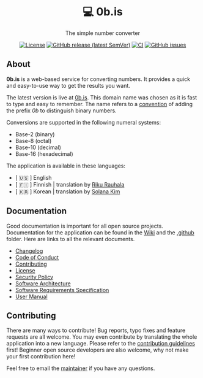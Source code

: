<h1 align="center">💻 0b.is</h1>

<div align="center">

The simple number converter

</div>

<div align="center">

[![License](https://img.shields.io/github/license/rikurauhala/0b.is?color=blue&style=for-the-badge)](https://github.com/rikurauhala/0b.is/blob/main/LICENSE.md)
[![GitHub release (latest SemVer)](https://img.shields.io/github/v/release/rikurauhala/0b.is?color=darkgreen&style=for-the-badge)](https://github.com/rikurauhala/0b.is/wiki/Changelog#version-123)
[![CI](https://img.shields.io/github/actions/workflow/status/rikurauhala/0b.is/main.yml?style=for-the-badge)](https://github.com/rikurauhala/0b.is/actions/workflows/main.yml)
[![GitHub issues](https://img.shields.io/github/issues/rikurauhala/0b.is?style=for-the-badge)](https://github.com/rikurauhala/0b.is/issues)

</div>

## About

**0b.is** is a web-based service for converting numbers. It provides a quick and easy-to-use way to get the results you want. 

The latest version is live at [0b.is](https://0b.is/). This domain name was chosen as it is fast to type and easy to remember. The name refers to a [convention](https://en.wikipedia.org/wiki/Binary_number#Representation) of adding the prefix *0b* to distinguish binary numbers.

Conversions are supported in the following numeral systems:
- Base-2 (binary)
- Base-8 (octal)
- Base-10 (decimal)
- Base-16 (hexadecimal)

The application is available in these languages:
- [ :us: ] English
- [ :finland: ] Finnish | translation by [Riku Rauhala](https://github.com/rikurauhala)
- [ :kr: ] Korean | translation by [Solana Kim](https://github.com/Solanakim)

## Documentation

Good documentation is important for all open source projects. Documentation for the application can be found in the [Wiki](https://github.com/rikurauhala/0b.is/wiki) and the [.github](https://github.com/rikurauhala/0b.is/tree/main/.github) folder. Here are links to all the relevant documents.

- [Changelog](https://github.com/rikurauhala/0b.is/wiki/Changelog)
- [Code of Conduct](https://github.com/rikurauhala/0b.is/blob/main/.github/CODE_OF_CONDUCT.md)
- [Contributing](https://github.com/rikurauhala/0b.is/blob/main/.github/CONTRIBUTING.md)
- [License](https://github.com/rikurauhala/0b.is/blob/main/LICENSE.md)
- [Security Policy](https://github.com/rikurauhala/0b.is/blob/main/.github/SECURITY.md)
- [Software Architecture](https://github.com/rikurauhala/0b.is/wiki/Software-Architecture)
- [Software Requirements Specification](https://github.com/rikurauhala/0b.is/wiki/Software-Requirements-Specification)
- [User Manual](https://github.com/rikurauhala/0b.is/wiki/User-Manual)

## Contributing

There are many ways to contribute! Bug reports, typo fixes and feature requests are all welcome. You may even contribute by translating the whole application into a new language. Please refer to the [contribution guidelines](https://github.com/rikurauhala/0b.is/blob/main/.github/CONTRIBUTING.md) first! Beginner open source developers are also welcome, why not make your first contribution here!

Feel free to email the [maintainer](https://github.com/rikurauhala) if you have any questions.
